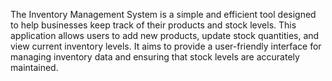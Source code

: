 The Inventory Management System is a simple and efficient tool designed to help businesses keep track of their products and stock levels. This application allows users to add new products, update stock quantities, and view current inventory levels. It aims to provide a user-friendly interface for managing inventory data and ensuring that stock levels are accurately maintained.

